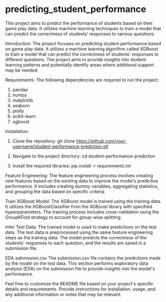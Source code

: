 # predicting_student_performance
This project aims to predict the performance of students based on their game play data. It utilizes machine learning techniques to train a model that can predict the correctness of students' responses to various questions.

Introduction:
The project focuses on predicting student performance based on game play data. It utilizes a machine learning algorithm called XGBoost to train a model that can predict the correctness of students' responses to different questions. The project aims to provide insights into student learning patterns and potentially identify areas where additional support may be needed.

Requirements:
The following dependencies are required to run the project:
1. pandas
2. numpy
3. matplotlib
4. seaborn
5. plotly
6. scikit-learn
7. xgboost

Installation:
1. Clone the repository:
git clone https://github.com/your-username/student-performance-prediction.git

2. Navigate to the project directory:
cd student-performance-prediction

3. Install the required libraries:
pip install -r requirements.txt

Feature Engineering:
The feature engineering process involves creating new features based on the existing data to improve the model's predictive performance. It includes creating dummy variables, aggregating statistics, and grouping the data based on specific criteria.

Train XGBoost Model:
The XGBoost model is trained using the training data. It utilizes the XGBoostClassifier from the XGBoost library with specified hyperparameters. The training process includes cross-validation using the GroupKFold strategy to account for group-wise splitting.

Infer Test Data:
The trained model is used to make predictions on the test data. The test data is preprocessed using the same feature engineering steps as the training data. The model predicts the correctness of the students' responses to each question, and the results are saved in a submission file.

EDA submission.csv
The submission.csv file contains the predictions made by the model on the test data. This section performs exploratory data analysis (EDA) on the submission file to provide insights into the model's performance.

Feel free to customize the README file based on your project's specific details and requirements. Provide instructions for installation, usage, and any additional information or notes that may be relevant.
